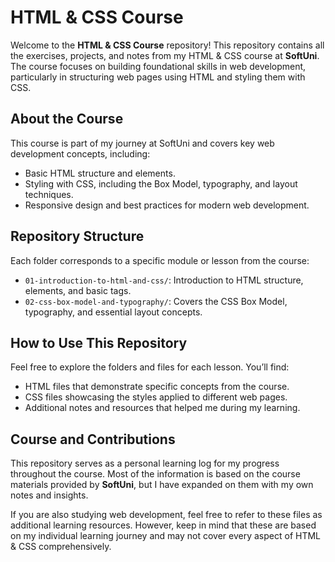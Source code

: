# HTML & CSS Course

Welcome to the **HTML & CSS Course** repository! This repository contains all the exercises, projects, and notes from my HTML & CSS course at **SoftUni**. The course focuses on building foundational skills in web development, particularly in structuring web pages using HTML and styling them with CSS.

## About the Course
This course is part of my journey at SoftUni and covers key web development concepts, including:
* Basic HTML structure and elements.
* Styling with CSS, including the Box Model, typography, and layout techniques.
* Responsive design and best practices for modern web development.

## Repository Structure
Each folder corresponds to a specific module or lesson from the course:
* `01-introduction-to-html-and-css/`: Introduction to HTML structure, elements, and basic tags.
* `02-css-box-model-and-typography/`: Covers the CSS Box Model, typography, and essential layout concepts.

## How to Use This Repository
Feel free to explore the folders and files for each lesson. You’ll find:

* HTML files that demonstrate specific concepts from the course.
* CSS files showcasing the styles applied to different web pages.
* Additional notes and resources that helped me during my learning.

## Course and Contributions
This repository serves as a personal learning log for my progress throughout the course. Most of the information is based on the course materials provided by **SoftUni**, but I have expanded on them with my own notes and insights.

If you are also studying web development, feel free to refer to these files as additional learning resources. However, keep in mind that these are based on my individual learning journey and may not cover every aspect of HTML & CSS comprehensively.